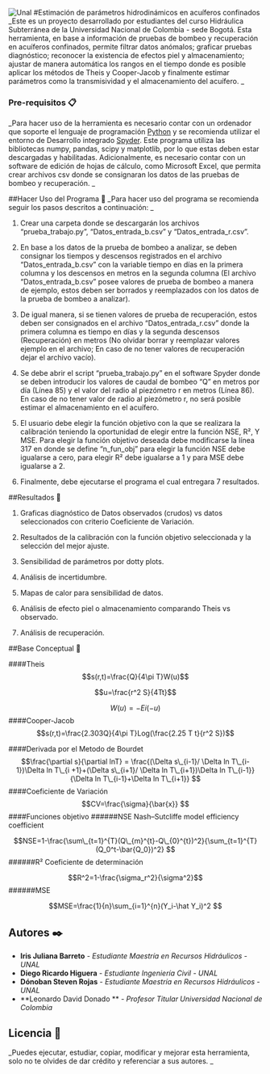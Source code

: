 ![Unal](http://occidente.co/wp-content/uploads/2017/11/Logo.png)
#Estimación de parámetros hidrodinámicos en acuíferos confinados
_Este es un proyecto desarrollado por estudiantes del curso Hidráulica Subterránea de la Universidad Nacional de Colombia - sede Bogotá. Esta herramienta, en base a información de pruebas de bombeo y recuperación en acuíferos confinados, permite filtrar datos anómalos; graficar pruebas diagnóstico; reconocer la existencia de efectos piel y almacenamiento; ajustar de manera automática los rangos en el tiempo donde es posible aplicar los métodos de Theis y Cooper-Jacob y finalmente estimar parámetros como la transmisividad y el almacenamiento del acuífero. _

### Pre-requisitos 📋
_Para hacer uso de la herramienta es necesario contar con un ordenador que soporte el lenguaje de programación [Python](https://www.python.org/ "Python") y se recomienda utilizar el entorno de Desarrollo integrado [Spyder](https://www.spyder-ide.org/ "Spyder"). Este programa utiliza las bibliotecas numpy, pandas, scipy y matplotlib, por lo que estas deben estar descargadas y habilitadas. Adicionalmente, es necesario contar con un software de edición de hojas de cálculo, como Microsoft Excel, que permita crear archivos csv donde se consignaran los datos de las pruebas de bombeo y recuperación. _

##Hacer Uso del Programa 🔧
_Para hacer uso del programa se recomienda seguir los pasos descritos a continuación: _

1.	Crear una carpeta donde se descargarán los archivos “prueba_trabajo.py”, “Datos_entrada_b.csv” y “Datos_entrada_r.csv”. 

2.	En base a los datos de la prueba de bombeo a analizar, se deben consignar los tiempos y descensos registrados en el archivo “Datos_entrada_b.csv” con la variable tiempo en días en la primera columna y los descensos en metros en la segunda columna (El archivo “Datos_entrada_b.csv” posee valores de prueba de bombeo a manera de ejemplo, estos deben ser borrados y reemplazados con los datos de la prueba de bombeo a analizar).

3.	De igual manera, si se tienen valores de prueba de recuperación, estos deben ser consignados en el archivo “Datos_entrada_r.csv” donde la primera columna es tiempo en días y la segunda descensos (Recuperación) en metros (No olvidar borrar y reemplazar valores ejemplo en el archivo; En caso de no tener valores de recuperación dejar el archivo vacío).

4.	 Se debe abrir el script “prueba_trabajo.py” en el software Spyder donde se deben introducir los valores de caudal de bombeo “Q” en metros por día (Línea 85) y el valor del radio al piezómetro r en metros (Línea 86). En caso de no tener valor de radio al piezómetro r, no será posible estimar el almacenamiento en el acuífero.

5.	El usuario debe elegir la función objetivo con la que se realizara la calibración teniendo la oportunidad de elegir entre la función NSE, R², Y MSE. Para elegir la función objetivo deseada debe modificarse la línea 317 en donde se define “n_fun_obj” para elegir la función NSE debe igualarse a cero, para elegir R² debe igualarse a 1 y para MSE debe igualarse a 2. 

6.	Finalmente, debe ejecutarse el programa el cual entregara 7 resultados. 

##Resultados 📌
1. Graficas diagnóstico de Datos observados (crudos) vs datos seleccionados con criterio Coeficiente de Variación.

2. Resultados de la calibración con la función objetivo seleccionada y la selección del mejor ajuste.

3. Sensibilidad de parámetros por dotty plots.

4. Análisis de incertidumbre.

5. Mapas de calor para sensibilidad de datos.

6. Análisis de efecto piel o almacenamiento comparando Theis vs observado.

7. Análisis de recuperación.

##Base Conceptual 📖

####Theis
$$s(r,t)=\frac{Q}{4\pi T}W(u)$$

$$u=\frac{r^2 S}{4Tt}$$

$$W(u)=-Ei(-u)$$
####Cooper-Jacob
$$s(r,t)=\frac{2.303Q}{4\pi T}Log(\frac{2.25 T t}{r^2 S})$$

####Derivada por el Metodo de Bourdet
$$\frac{\partial s}{\partial lnT} = \frac{(\Delta s\_{i-1}/  \Delta ln T\_{i-1})\Delta ln T\_{i +1}+(\Delta s\_{i+1}/  \Delta ln T\_{i+1})\Delta ln T\_{i-1}}{\Delta ln T\_{i-1}+\Delta ln T\_{i+1}} $$
####Coeficiente de Variación
$$CV=\frac{\sigma}{\bar{x}} $$
####Funciones objetivo
######NSE
Nash–Sutcliffe model efficiency coefficient

$$NSE=1-\frac{\sum\_{t=1}^{T}(Q\_{m}^{t}-Q\_{0}^{t})^2}{\sum_{t=1}^{T} (Q_0^t-\bar{Q_0})^2} $$
######R²
Coeficiente de determinación

$$R^2=1-\frac{\sigma_r^2}{\sigma^2}$$
######MSE
                    
$$MSE=\frac{1}{n}\sum_{i=1}^{n}(Y_i-\hat Y_i)^2 $$
## Autores ✒️
* **Iris Juliana Barreto** - *Estudiante Maestría en Recursos Hidráulicos - UNAL* 
* **Diego Ricardo Higuera** - *Estudiante Ingeniería Civil - UNAL*
* **Dónoban Steven Rojas** - *Estudiante Maestría en Recursos Hidráulicos - UNAL* 
* **Leonardo David Donado ** - *Profesor Titular Universidad Nacional de Colombia*

## Licencia 📄
_Puedes ejecutar, estudiar, copiar, modificar y mejorar esta herramienta, solo no te olvides de dar crédito y referenciar a sus autores. _
